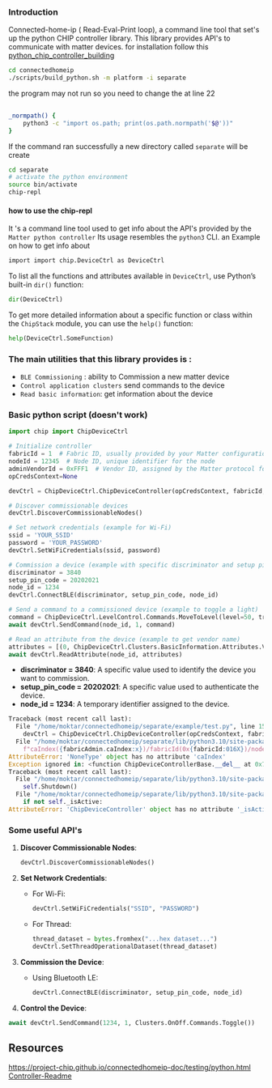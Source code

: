 ### Introduction 
Connected-home-ip ( Read-Eval-Print loop), a command line tool that set's up the python CHIP controller library. 
This library provides API's to communicate with matter devices. 
for installation follow this [python_chip_controller_building](https://github.com/project-chip/connectedhomeip/blob/master/docs/guides/python_chip_controller_building.md)
```bash 
cd connectedhomeip
./scripts/build_python.sh -m platform -i separate
```
 the program may not run so you need to change the at line 22
``` bash
 
_normpath() {
    python3 -c "import os.path; print(os.path.normpath('$@'))"
}
```
If the command ran successfully a new directory called `separate` will be create 
```bash 
cd separate
# activate the python environment 
source bin/activate
chip-repl
```
#### how to use the chip-repl
It 's a command line tool used to get info about the API's provided by the `Matter python controller`
Its usage resembles the `python3` CLI. 
an Example on how to get info about 
```bash
import import chip.DeviceCtrl as DeviceCtrl
```
To list all the functions and attributes available in `DeviceCtrl`, use Python’s built-in `dir()` function:
```python
dir(DeviceCtrl)
```
To get more detailed information about a specific function or class within the `ChipStack` module, you can use the `help()` function:
```python
help(DeviceCtrl.SomeFunction)
```
### The main utilities that this library provides is :
- `BLE Commissioning` : ability to Commission a new matter device 
- `Control application clusters` send commands to the device 
- `Read basic information`: get information about the device 
### Basic python script (doesn't work)

```python 
import chip import ChipDeviceCtrl

# Initialize controller
fabricId = 1  # Fabric ID, usually provided by your Matter configuration
nodeId = 12345  # Node ID, unique identifier for the node
adminVendorId = 0xFFF1  # Vendor ID, assigned by the Matter protocol for testing
opCredsContext=None

devCtrl = ChipDeviceCtrl.ChipDeviceController(opCredsContext, fabricId, nodeId, adminVendorId)

# Discover commissionable devices
devCtrl.DiscoverCommissionableNodes()

# Set network credentials (example for Wi-Fi)
ssid = 'YOUR_SSID'
password = 'YOUR_PASSWORD'
devCtrl.SetWiFiCredentials(ssid, password)

# Commission a device (example with specific discriminator and setup pin code)
discriminator = 3840
setup_pin_code = 20202021
node_id = 1234
devCtrl.ConnectBLE(discriminator, setup_pin_code, node_id)

# Send a command to a commissioned device (example to toggle a light)
command = ChipDeviceCtrl.LevelControl.Commands.MoveToLevel(level=50, transitionTime=0, optionsMask=0, optionsOverride=0)
await devCtrl.SendCommand(node_id, 1, command)

# Read an attribute from the device (example to get vendor name)
attributes = [(0, ChipDeviceCtrl.Clusters.BasicInformation.Attributes.VendorName)]
await devCtrl.ReadAttribute(node_id, attributes)

```
- **discriminator = 3840**: A specific value used to identify the device you want to commission.
- **setup_pin_code = 20202021**: A specific value used to authenticate the device.
- **node_id = 1234**: A temporary identifier assigned to the device.
```python
Traceback (most recent call last):
  File "/home/moktar/connectedhomeip/separate/example/test.py", line 15, in <module>
    devCtrl = ChipDeviceCtrl.ChipDeviceController(opCredsContext, fabricId, nodeId, adminVendorId)
  File "/home/moktar/connectedhomeip/separate/lib/python3.10/site-packages/chip/ChipDeviceCtrl.py", line 1860, in __init__
    f"caIndex({fabricAdmin.caIndex:x})/fabricId(0x{fabricId:016X})/nodeId(0x{nodeId:016X})"
AttributeError: 'NoneType' object has no attribute 'caIndex'
Exception ignored in: <function ChipDeviceControllerBase.__del__ at 0x7b96a4a0c280>
Traceback (most recent call last):
  File "/home/moktar/connectedhomeip/separate/lib/python3.10/site-packages/chip/ChipDeviceCtrl.py", line 584, in __del__
    self.Shutdown()
  File "/home/moktar/connectedhomeip/separate/lib/python3.10/site-packages/chip/ChipDeviceCtrl.py", line 545, in Shutdown
    if not self._isActive:
AttributeError: 'ChipDeviceController' object has no attribute '_isActive
```

### Some useful API's 
1. **Discover Commissionable Nodes**:
   ```python
   devCtrl.DiscoverCommissionableNodes()
   ```

2. **Set Network Credentials**:
   - For Wi-Fi:
     ```python
     devCtrl.SetWiFiCredentials("SSID", "PASSWORD")
     ```
   - For Thread:
     ```python
     thread_dataset = bytes.fromhex("...hex dataset...")
     devCtrl.SetThreadOperationalDataset(thread_dataset)
     ```

3. **Commission the Device**:
   - Using Bluetooth LE:
     ```python
     devCtrl.ConnectBLE(discriminator, setup_pin_code, node_id)
     ```
 


4. **Control the Device**:
```python
await devCtrl.SendCommand(1234, 1, Clusters.OnOff.Commands.Toggle())
```
## Resources 
https://project-chip.github.io/connectedhomeip-doc/testing/python.html
[Controller-Readme](https://github.com/project-chip/connectedhomeip/blob/master/src/controller/README.md)
